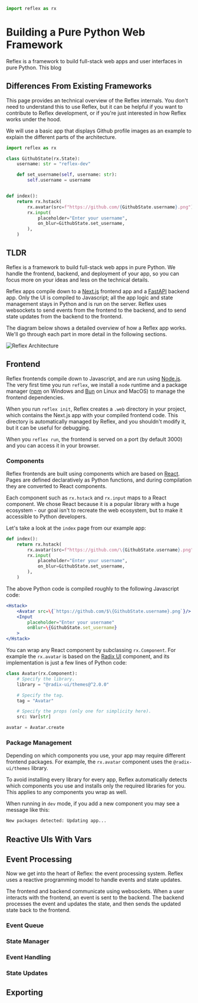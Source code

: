 ```python exec
import reflex as rx
```

# Building a Pure Python Web Framework



Reflex is a framework to build full-stack web apps and user interfaces in pure Python. This blog

## Differences From Existing Frameworks


This page provides an technical overview of the Reflex internals. You don't need to understand this to use Reflex, but it can be helpful if you want to contribute to Reflex development, or if you're just interested in how Reflex works under the hood.

We will use a basic app that displays Github profile images as an example to explain the different parts of the architecture.

```python demo exec
import reflex as rx

class GithubState(rx.State):
    username: str = "reflex-dev"

    def set_username(self, username: str):
        self.username = username


def index():
    return rx.hstack(
        rx.avatar(src=f"https://github.com/{GithubState.username}.png"),
        rx.input(
            placeholder="Enter your username",
            on_blur=GithubState.set_username,
        ),
    )
```

## TLDR

Reflex is a framework to build full-stack web apps in pure Python.
We handle the frontend, backend, and deployment of your app, so you can focus more on your ideas and less on the technical details.

Reflex apps compile down to a [Next.js](https://github.com/vercel/next.js) frontend app and a [FastAPI](https://github.com/tiangolo/fastapi) backend app. Only the UI is compiled to Javascript; all the app logic and state management stays in Python and is run on the server. Reflex uses websockets to send events from the frontend to the backend, and to send state updates from the backend to the frontend.

The diagram below shows a detailed overview of how a Reflex app works.
We'll go through each part in more detail in the following sections.

![Reflex Architecture](/architecture.png)

## Frontend

Reflex frontends compile down to Javascript, and are run using [Node.js](https://nodejs.org/en).
The very first time you run `reflex`, we install a `node` runtime and a package manager ([npm](https://www.npmjs.com) on Windows and [Bun](https://bun.sh) on Linux and MacOS) to manage the frontend dependencies. 

When you run `reflex init`, Reflex creates a `.web` directory in your project, which contains the Next.js app with your compiled frontend code. This directory is automatically managed by Reflex, and you shouldn't modify it, but it can be useful for debugging.

When you `reflex run`, the frontend is served on a port (by default 3000) and you can access it in your browser.

### Components

Reflex frontends are built using components which are based on [React](https://react.dev). Pages are defined declaratively as Python functions, and during compilation they are converted to React components.

Each component such as `rx.hstack` and `rx.input` maps to a React component. 
We chose React because it is a popular library with a huge ecosystem - our goal isn't to recreate the web ecosystem, but to make it accessible to Python developers.

Let's take a look at the `index` page from our example app:

```python
def index():
    return rx.hstack(
        rx.avatar(src=f"https://github.com/\{GithubState.username}.png"),
        rx.input(
            placeholder="Enter your username",
            on_blur=GithubState.set_username,
        ),
    )
```

The above Python code is compiled roughly to the following Javascript code:

```jsx
<Hstack>
    <Avatar src=\{`https://github.com/$\{GithubState.username}.png`}/>
    <Input
        placeholder="Enter your username"
        onBlur=\{GithubState.set_username}
    >
</Hstack>
```

You can wrap any React component by subclassing `rx.Component`. For example the `rx.avatar` is based on the [Radix UI](https://www.radix-ui.com/themes/docs/components/avatar) component, and its implementation is just a few lines of Python code:

```python
class Avatar(rx.Component):
    # Specify the library.
    library = "@radix-ui/themes@^2.0.0"

    # Specify the tag.
    tag = "Avatar"

    # Specify the props (only one for simplicity here).
    src: Var[str]

avatar = Avatar.create
```

### Package Management

Depending on which components you use, your app may require different frontend packages. For example, the `rx.avatar` component uses the `@radix-ui/themes` library. 

To avoid installing every library for every app, Reflex automatically detects which components you use and installs only the required libraries for you.
This applies to any components you wrap as well.

When running in `dev` mode, if you add a new component you may see a message like this:

```bash
New packages detected: Updating app...
```




## Reactive UIs With Vars

## Event Processing

Now we get into the heart of Reflex: the event processing system. Reflex uses a reactive programming model to handle events and state updates.

The frontend and backend communicate using websockets. When a user interacts with the frontend, an event is sent to the backend. The backend processes the event and updates the state, and then sends the updated state back to the frontend.


### Event Queue

### State Manager

### Event Handling

### State Updates

## Exporting